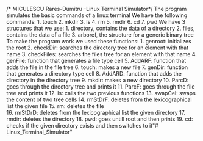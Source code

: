 /* MICULESCU Rares-Dumitru -Linux Terminal Simulator*/
The program simulates the basic commands of a linux terminal
We have the following commands:
    1. touch
    2. mkdir
    3. ls
    4. rm
    5. rmdir
    6. cd
    7. pwd
We have 3 structures that we use:
    1. directory, contains the data of a directory
    2. files, contains the data of a file
    3. arboref, the structure for a generic binary tree
To make the program work we used these functions:
    1.  genroot:    initializes the root
    2.  checkDir:   searches the directory tree for an element with that name
    3.  checkFiles: searches the files tree for an element with that name
    4.  genFile:    function that generates a file type cell
    5.  AddARF:     function that adds the file in the file tree
    6.  touch:      makes a new file
    7.  genDir:     function that generates a directory type cell
    8.  AddARD:     function that adds the directory in the directory tree
    9.  mkdir:      makes a new directory
    10. ParcD:      goes through the directory tree and prints it 
    11. ParcF:      goes through the file tree and prints it
    12. ls:         calls the two previous functions
    13. swapCel:    swaps the content of two tree cells
    14. rmStDrF:    deletes from the lexicographical list the given file
    15. rm:         deletes the file  
    16. rmStDrD:    deletes from the lexicographical list the given directory
    17. rmdir:      deletes the directory
    18. pwd:        goes untill root and then prints
    19. cd:         checks if the given directory exists and then switches to it"# Linux_Terminal_Simulator" 

